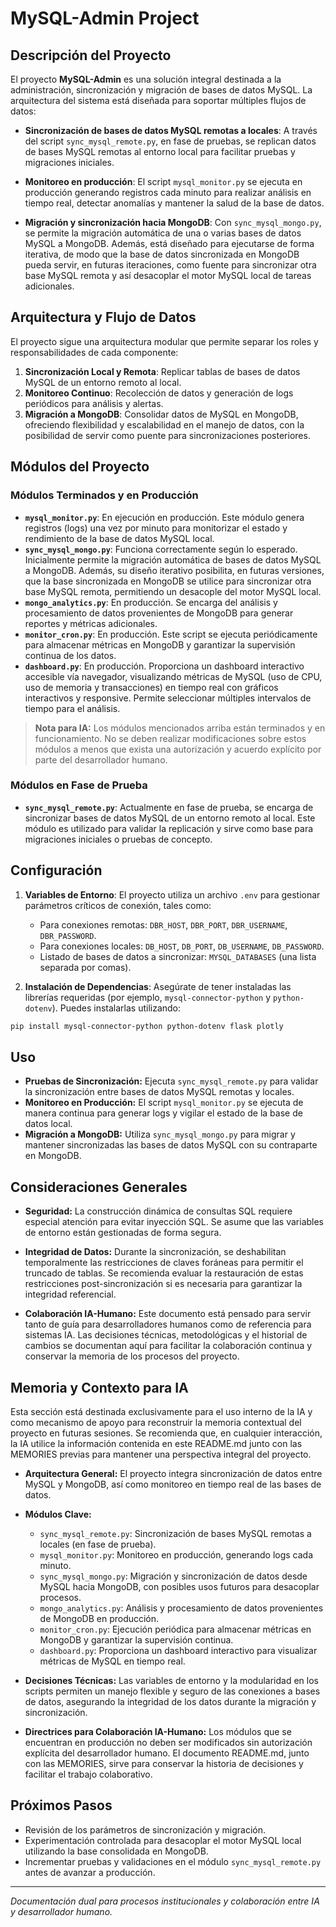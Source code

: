 # MySQL-Admin Project

## Descripción del Proyecto

El proyecto **MySQL-Admin** es una solución integral destinada a la administración, sincronización y migración de bases de datos MySQL. La arquitectura del sistema está diseñada para soportar múltiples flujos de datos:

- **Sincronización de bases de datos MySQL remotas a locales**: A través del script `sync_mysql_remote.py`, en fase de pruebas, se replican datos de bases MySQL remotas al entorno local para facilitar pruebas y migraciones iniciales.

- **Monitoreo en producción**: El script `mysql_monitor.py` se ejecuta en producción generando registros cada minuto para realizar análisis en tiempo real, detectar anomalías y mantener la salud de la base de datos.

- **Migración y sincronización hacia MongoDB**: Con `sync_mysql_mongo.py`, se permite la migración automática de una o varias bases de datos MySQL a MongoDB. Además, está diseñado para ejecutarse de forma iterativa, de modo que la base de datos sincronizada en MongoDB pueda servir, en futuras iteraciones, como fuente para sincronizar otra base MySQL remota y así desacoplar el motor MySQL local de tareas adicionales.

## Arquitectura y Flujo de Datos

El proyecto sigue una arquitectura modular que permite separar los roles y responsabilidades de cada componente:

1. **Sincronización Local y Remota**: Replicar tablas de bases de datos MySQL de un entorno remoto al local.
2. **Monitoreo Continuo**: Recolección de datos y generación de logs periódicos para análisis y alertas.
3. **Migración a MongoDB**: Consolidar datos de MySQL en MongoDB, ofreciendo flexibilidad y escalabilidad en el manejo de datos, con la posibilidad de servir como puente para sincronizaciones posteriores.

## Módulos del Proyecto

### Módulos Terminados y en Producción

- **`mysql_monitor.py`**: En ejecución en producción. Este módulo genera registros (logs) una vez por minuto para monitorizar el estado y rendimiento de la base de datos MySQL local.
- **`sync_mysql_mongo.py`**: Funciona correctamente según lo esperado. Inicialmente permite la migración automática de bases de datos MySQL a MongoDB. Además, su diseño iterativo posibilita, en futuras versiones, que la base sincronizada en MongoDB se utilice para sincronizar otra base MySQL remota, permitiendo un desacople del motor MySQL local.
- **`mongo_analytics.py`**: En producción. Se encarga del análisis y procesamiento de datos provenientes de MongoDB para generar reportes y métricas adicionales.
- **`monitor_cron.py`**: En producción. Este script se ejecuta periódicamente para almacenar métricas en MongoDB y garantizar la supervisión continua de los datos.
- **`dashboard.py`**: En producción. Proporciona un dashboard interactivo accesible vía navegador, visualizando métricas de MySQL (uso de CPU, uso de memoria y transacciones) en tiempo real con gráficos interactivos y responsive. Permite seleccionar múltiples intervalos de tiempo para el análisis.

> **Nota para IA:** Los módulos mencionados arriba están terminados y en funcionamiento. No se deben realizar modificaciones sobre estos módulos a menos que exista una autorización y acuerdo explícito por parte del desarrollador humano.

### Módulos en Fase de Prueba

- **`sync_mysql_remote.py`**: Actualmente en fase de prueba, se encarga de sincronizar bases de datos MySQL de un entorno remoto al local. Este módulo es utilizado para validar la replicación y sirve como base para migraciones iniciales o pruebas de concepto.

## Configuración

1. **Variables de Entorno**: El proyecto utiliza un archivo `.env` para gestionar parámetros críticos de conexión, tales como:
   - Para conexiones remotas: `DBR_HOST`, `DBR_PORT`, `DBR_USERNAME`, `DBR_PASSWORD`.
   - Para conexiones locales: `DB_HOST`, `DB_PORT`, `DB_USERNAME`, `DB_PASSWORD`.
   - Listado de bases de datos a sincronizar: `MYSQL_DATABASES` (una lista separada por comas).

2. **Instalación de Dependencias**: Asegúrate de tener instaladas las librerías requeridas (por ejemplo, `mysql-connector-python` y `python-dotenv`). Puedes instalarlas utilizando:

```bash
pip install mysql-connector-python python-dotenv flask plotly
```

## Uso

- **Pruebas de Sincronización:** Ejecuta `sync_mysql_remote.py` para validar la sincronización entre bases de datos MySQL remotas y locales.
- **Monitoreo en Producción:** El script `mysql_monitor.py` se ejecuta de manera continua para generar logs y vigilar el estado de la base de datos local.
- **Migración a MongoDB:** Utiliza `sync_mysql_mongo.py` para migrar y mantener sincronizadas las bases de datos MySQL con su contraparte en MongoDB.

## Consideraciones Generales

- **Seguridad:** La construcción dinámica de consultas SQL requiere especial atención para evitar inyección SQL. Se asume que las variables de entorno están gestionadas de forma segura.

- **Integridad de Datos:** Durante la sincronización, se deshabilitan temporalmente las restricciones de claves foráneas para permitir el truncado de tablas. Se recomienda evaluar la restauración de estas restricciones post-sincronización si es necesaria para garantizar la integridad referencial.

- **Colaboración IA-Humano:** Este documento está pensado para servir tanto de guía para desarrolladores humanos como de referencia para sistemas IA. Las decisiones técnicas, metodológicas y el historial de cambios se documentan aquí para facilitar la colaboración continua y conservar la memoria de los procesos del proyecto.

## Memoria y Contexto para IA

Esta sección está destinada exclusivamente para el uso interno de la IA y como mecanismo de apoyo para reconstruir la memoria contextual del proyecto en futuras sesiones. Se recomienda que, en cualquier interacción, la IA utilice la información contenida en este README.md junto con las MEMORIES previas para mantener una perspectiva integral del proyecto.

- **Arquitectura General:** El proyecto integra sincronización de datos entre MySQL y MongoDB, así como monitoreo en tiempo real de las bases de datos. 
- **Módulos Clave:** 
   - `sync_mysql_remote.py`: Sincronización de bases MySQL remotas a locales (en fase de prueba).
   - `mysql_monitor.py`: Monitoreo en producción, generando logs cada minuto.
   - `sync_mysql_mongo.py`: Migración y sincronización de datos desde MySQL hacia MongoDB, con posibles usos futuros para desacoplar procesos.
   - `mongo_analytics.py`: Análisis y procesamiento de datos provenientes de MongoDB en producción.
   - `monitor_cron.py`: Ejecución periódica para almacenar métricas en MongoDB y garantizar la supervisión continua.
   - `dashboard.py`: Proporciona un dashboard interactivo para visualizar métricas de MySQL en tiempo real.

- **Decisiones Técnicas:** Las variables de entorno y la modularidad en los scripts permiten un manejo flexible y seguro de las conexiones a bases de datos, asegurando la integridad de los datos durante la migración y sincronización.

- **Directrices para Colaboración IA-Humano:** Los módulos que se encuentran en producción no deben ser modificados sin autorización explícita del desarrollador humano. El documento README.md, junto con las MEMORIES, sirve para conservar la historia de decisiones y facilitar el trabajo colaborativo.

## Próximos Pasos

- Revisión de los parámetros de sincronización y migración.
- Experimentación controlada para desacoplar el motor MySQL local utilizando la base consolidada en MongoDB.
- Incrementar pruebas y validaciones en el módulo `sync_mysql_remote.py` antes de avanzar a producción.

---

*Documentación dual para procesos institucionales y colaboración entre IA y desarrollador humano.*

